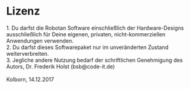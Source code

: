 <H1>Lizenz</H1>
1. Du darfst die Robotan Software einschließlich der Hardware-Designs 
ausschließlich für Deine eigenen, privaten, nicht-kommerziellen Anwendungen 
verwenden.  <BR>
2. Du darfst dieses Softwarepaket nur im unveränderten Zustand weiterverbreiten.  <BR>
3. Jegliche andere Nutzung bedarf der schriftlichen Genehmigung des Autors, Dr. Frederik Holst (bsb@code-it.de)  <BR>
<BR>  
Kolborn, 14.12.2017

